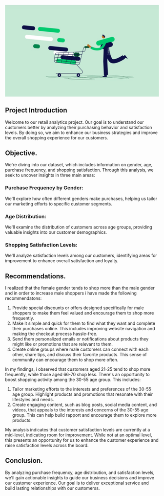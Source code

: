 ![image](./asset/image.jpeg)

## Project Introduction

Welcome to our retail analytics project. Our goal is to understand our customers better by analyzing their purchasing behavior and satisfaction levels. By doing so, we aim to enhance our business strategies and improve the overall shopping experience for our customers.

## Objective.

We're diving into our dataset, which includes information on gender, age, purchase frequency, and shopping satisfaction. Through this analysis, we seek to uncover insights in three main areas: 

### Purchase Frequency by Gender: 
We'll explore how often different genders make purchases, helping us tailor our marketing efforts to specific customer segments.
### Age Distribution:
 We'll examine the distribution of customers across age groups, providing valuable insights into our customer demographics.
### Shopping Satisfaction Levels: 
We'll analyze satisfaction levels among our customers, identifying areas for improvement to enhance overall satisfaction and loyalty.

## Recommendations.

I realized that the female gender tends to shop more than the male gender and in order to increase  male shoppers i have made the following recommendatons:
1. Provide special discounts or offers designed specifically for male shoppers to make them feel valued and encourage them to shop more frequently.
2. Make it simple and quick for them to find what they want and complete their purchases online. This includes improving website navigation and making the checkout process hassle-free.
3.  Send them personalized emails or notifications about products they might like or promotions that are relevant to them.
4. Create online groups where male customers can connect with each other, share tips, and discuss their favorite products. This sense of community can encourage them to shop more often.

In my findings, i observed that customers aged 21-25 tend to shop more frequently, while those aged 66-70 shop less. There's an opportunity to boost shopping activity among the 30-55 age group. This includes:
1. Tailor marketing efforts to the interests and preferences of the 30-55 age group. Highlight products and promotions that resonate with their lifestyles and needs.
2. Create engaging content, such as blog posts, social media content, and videos, that appeals to the interests and concerns of the 30-55 age group. This can help build rapport and encourage them to explore more products.

My analysis indicates that customer satisfaction levels are currently at a mid-level, indicating room for improvement. While not at an optimal level, this presents an opportunity for us to enhance the customer experience and raise satisfaction levels across the board.

## Conclusion.

By analyzing purchase frequency, age distribution, and satisfaction levels, we'll gain actionable insights to guide our business decisions and improve our customer experience. Our goal is to deliver exceptional service and build lasting relationships with our customerss.